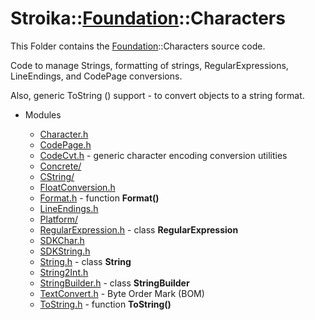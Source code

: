 # Stroika::[Foundation](../)::Characters

This Folder contains the [Foundation](../)::Characters source code.

Code to manage Strings, formatting of strings, RegularExpressions, LineEndings, and CodePage conversions.

Also, generic ToString () support - to convert objects to a string format.

- Modules

  - [Character.h](Character.h)
  - [CodePage.h](CodePage.h)
  - [CodeCvt.h](CodeCvt.h) - generic character encoding conversion utilities
  - [Concrete/](Concrete/)
  - [CString/](CString/)
  - [FloatConversion.h](FloatConversion.h)
  - [Format.h](Format.h) - function **Format()**
  - [LineEndings.h](LineEndings.h)
  - [Platform/](Platform/)
  - [RegularExpression.h](RegularExpression.h) - class **RegularExpression**
  - [SDKChar.h](SDKChar.h)
  - [SDKString.h](SDKString.h)
  - [String.h](String.h) - class **String**
  - [String2Int.h](String2Int.h)
  - [StringBuilder.h](StringBuilder.h) - class **StringBuilder**
  - [TextConvert.h](TextConvert.h) - Byte Order Mark (BOM)
  - [ToString.h](ToString.h) - function **ToString()**
